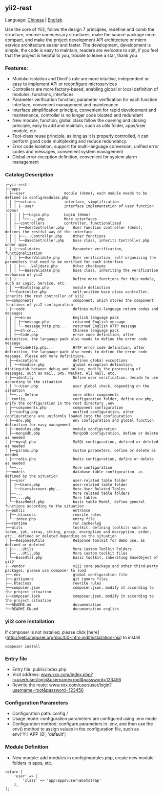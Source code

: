 ## yii2-rest

Language: [Chinese](https://github.com/benbose/yii2-rest/blob/master/README.md) | [English](https://github.com/benbose/yii2-rest/blob/master/README-EN.md)

Use the core of Yii2, follow the design 7 principles, redefine and comb the structure, remove unnecessary structures, make the source package more compact, and make the project development API architecture or micro service architecture easier and faster. The development, development is simple, the code is easy to maintain, readers are welcome to spit, if you feel that the project is helpful to you, trouble to leave a star, thank you

### Features:

* Modular isolation and Dimit's rule are more intuitive, independent or easy to implement API or reconfigure microservices
* Controllers are more factory-based, enabling global or local definition of modules, functions, interfaces
* Parameter verification function, parameter verification for each function interface, convenient management and maintenance
* Interface simplification principle, convenient for rapid development and maintenance, controller is no longer code bloated and redundant
* New module, function, global class follow the opening and closing principle, easy to add and maintain, such as utils folder, apps/user module, etc.
* Tool-class reuse principle, as long as it is properly controlled, it can perform good code multiplexing and reduce redundancy.
* Error code isolation, support for multi-language conversion, unified error codes and messages, convenient system management
* Global error exception definition, convenient for system alarm management

### Catalog Description

```
┌─yii-rest
├──apps
│ ├──user                  module (demo), each module needs to be defined in config/modules.php
│ │ ├──actions             interface, simplification
│ │ │ ├──user              interface implementation of user function (demo)
│ │ │ │ ├──Login.php       Login (demo)
│ │ │ │ └──....php         More interfaces
│ │ ├──controllers         controller, functionalized
│ │ │ ├──UserController.php    User function controller (demo), defines the restful way of the interface
│ │ │ ├──...Controller.php     Other functions
│ │ │ └──BaseController.php    base class, inherits Controller.php under apps
│ │ ├──validates               Parameter verification, functionalization
│ │ │ ├──UserValidate.php      User verification, self-organizing the parameters that need to be verified for each interface
│ │ │ ├──...Validate.php       Other checksums
│ │ │ └──BaseValidate.php      base class, inheriting the verification mechanism of yii2
│ │ ├──...                     Define more functions for this module, such as Logic, Service, etc.
│ │ └──Bootstrap.php           module definition
│ └──Controller.php            self-written base class controller, inherits the rest controller of yii2
├──components                  component, which stores the component functions of yii2 configuration
│ ├──code                      defines multi-language return codes and messages
│ │ ├──en-us                   English language pack
│ │ │ ├──message.php           returned English message
│ │ │ └──message_http.php...   returned English HTTP message
│ │ ├──zh-cn...                Chinese language pack
│ │ ├──Code.php                error code definition, after definition, the language pack also needs to define the error code message
│ │ └──CodeHttp.php...         HTTP error code definition, after definition, the language pack also needs to define the error code message. Please add more definitions.
│ ├──exceptions                defines global exceptions
│ │ └──Handler.php             global exception definition, distinguish between debug and online, modify the processing of messages, such as mail, SMS, WeChat, Ali nail, etc.
│ ├──identity                  Define user verification, decide to use according to the situation
│ │ └──User.php                user global check, depending on the situation
│ └──... Define                more other components
├──config                      configuration folder, define env.php, unify the configuration in the root directory .env
│ ├──components.php            component configuration
│ ├──config.php                unified configuration, other configurations are uniformly loaded into the configuration
│ ├──env.php                   env configuration and global function definition for easy management
│ ├──modules.php               module configuration
│ ├──mongodb.php               MongoDB configuration, define or delete as needed
│ ├──mysql.php                 MySQL configuration, defined or deleted as needed
│ ├──params.php                Custom parameters, define or delete as needed
│ ├──redis.php                 Redis configuration, define or delete as needed
│ └──...                       More configuration
├──models                      database table configuration, as defined by the situation
│ ├──user                      user-related table folder
│ │ ├──Users.php               user-related table folder
│ │ └──UsersAccount.php...     More User Related Tables
│ ├──...                       More related table folders
│ ├──....php                   More tables
│ └──BaseModel.php             basic table Model, define general functions according to the situation
├──public                      entrance
│ ├──.htaccess                 rewrite rules
│ └──index.php                 entry file
├──runtime                     run cache/log
├──utils                       toolkit, defining toolkits such as token, jwt, array, string, proxy, encryption and decryption, order, etc., defined or deleted depending on the situation
│ ├──ResponseUtils             Response Toolkit for demo use, as defined or deleted
│ ├──...Utils                  More Custom Toolkit Folders
│ ├──...Util.php               More custom toolkit files
│ └──BaseUtil.php              basic toolkit, inheriting BaseObject of yii2
├──vendor                      yii2 core package and other third-party packages, please use composer to load
├──.env                        global configuration file
├──.gitignore                  git ignore files
├──.htaccess                   rewrite rules
├──composer.json               composer.json, modify it according to the project situation
├──composer.lock               composer.json, modify it according to the project situation
└──README.md                   documentation
└──README-EN.md                documentation english

```

### yii2 core installation

If composer is not installed, please click [here] (http://getcomposer.org/doc/00-intro.md#installation-nix) to install
```
composer install
```

### Entry file

* Entry file: public/index.php
* Visit address: www.xxx.com/index.php?r=user/user/login&username=root&password=123456
* Rewrite the route: www.xxx.com/user/user/login?username=root&password=123456

### Configuration Parameters

* Configuration path: config /
* Usage mode: configuration parameters are configured using .env mode
* Configuration method: configure parameters in .env, and then use the env() method to assign values ​​in the configuration file, such as env('YII_APP_ID', 'default')

### Module Definition

* New module: add modules in config/modules.php, create new module folders in apps, etc.
```
return [
    'user' => [
        'class' => 'app\apps\user\Bootstrap'
    ],
];
```